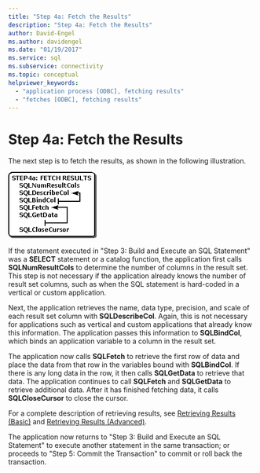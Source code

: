 ```yaml
---
title: "Step 4a: Fetch the Results"
description: "Step 4a: Fetch the Results"
author: David-Engel
ms.author: davidengel
ms.date: "01/19/2017"
ms.service: sql
ms.subservice: connectivity
ms.topic: conceptual
helpviewer_keywords:
  - "application process [ODBC], fetching results"
  - "fetches [ODBC], fetching results"
---
```

# Step 4a: Fetch the Results
The next step is to fetch the results, as shown in the following illustration.  
  
 ![Shows fetching results in an ODBC application](../../../odbc/reference/develop-app/media/pr14.gif "pr14")  
  
 If the statement executed in "Step 3: Build and Execute an SQL Statement" was a **SELECT** statement or a catalog function, the application first calls **SQLNumResultCols** to determine the number of columns in the result set. This step is not necessary if the application already knows the number of result set columns, such as when the SQL statement is hard-coded in a vertical or custom application.  
  
 Next, the application retrieves the name, data type, precision, and scale of each result set column with **SQLDescribeCol**. Again, this is not necessary for applications such as vertical and custom applications that already know this information. The application passes this information to **SQLBindCol**, which binds an application variable to a column in the result set.  
  
 The application now calls **SQLFetch** to retrieve the first row of data and place the data from that row in the variables bound with **SQLBindCol**. If there is any long data in the row, it then calls **SQLGetData** to retrieve that data. The application continues to call **SQLFetch** and **SQLGetData** to retrieve additional data. After it has finished fetching data, it calls **SQLCloseCursor** to close the cursor.  
  
 For a complete description of retrieving results, see [Retrieving Results (Basic)](../../../odbc/reference/develop-app/retrieving-results-basic.md) and [Retrieving Results (Advanced)](../../../odbc/reference/develop-app/retrieving-results-advanced.md).  
  
 The application now returns to "Step 3: Build and Execute an SQL Statement" to execute another statement in the same transaction; or proceeds to "Step 5: Commit the Transaction" to commit or roll back the transaction.
